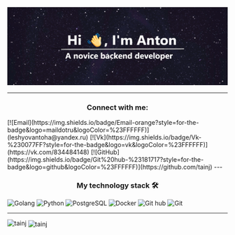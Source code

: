 <div align="center">
  <img src="./img/banner.png">
</div>

---
<h3 align="center">Connect with me:</h3>
[![Email](https://img.shields.io/badge/Email-orange?style=for-the-badge&logo=maildotru&logoColor=%23FFFFFF)](leshyovantoha@yandex.ru)
[![Vk](https://img.shields.io/badge/Vk-%230077FF?style=for-the-badge&logo=vk&logoColor=%23FFFFFF)](https://vk.com/834484148)
[![GitHub](https://img.shields.io/badge/Git%20hub-%23181717?style=for-the-badge&logo=github&logoColor=%23FFFFFF)](https://github.com/tainj)
---

<h3 align="center">My technology stack 🛠️</h3>

![Golang](https://img.shields.io/badge/Golang-%2300ADD8?style=for-the-badge&logo=go&logoColor=%23FFFFFF&logoSize=10)
![Python](https://img.shields.io/badge/python-%233776AB?style=for-the-badge&logo=python&logoColor=%23FFFFFF)
![PostgreSQL](https://img.shields.io/badge/postgresql-%234169E1?style=for-the-badge&logo=postgresql&logoColor=%23FFFFFF)
![Docker](https://img.shields.io/badge/docker-%232496ED?style=for-the-badge&logo=docker&logoColor=%23FFFFFF)
![Git hub](https://img.shields.io/badge/Git%20hub-%23000000?style=for-the-badge&logo=github&logoColor=%23FFFFFF)
![Git](https://img.shields.io/badge/Git-%23F05032?style=for-the-badge&logo=git&logoColor=%23FFFFFF)

---

<p><img align="left" src="https://github-readme-stats.vercel.app/api/top-langs?username=tainj&show_icons=true&locale=en&layout=compact" alt="tainj" /></p>

<p>&nbsp;<img align="center" src="https://github-readme-stats.vercel.app/api?username=tainj&show_icons=true&locale=en" alt="tainj" /></p>
